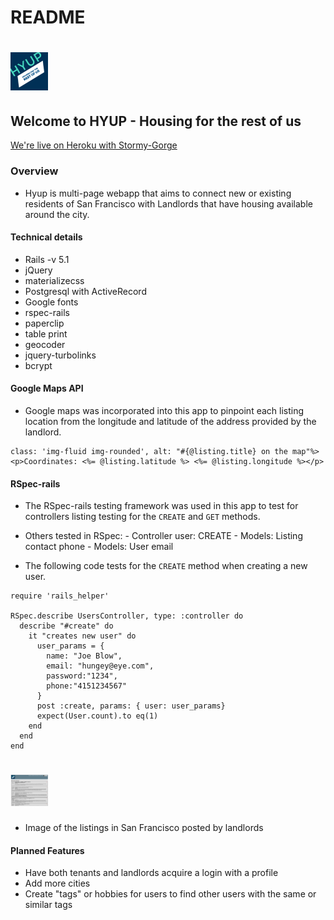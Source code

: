 # README

# <img src="/images/hyup.jpg" width="60">

## Welcome to HYUP - Housing for the rest of us

[We're live on Heroku with Stormy-Gorge](https://stormy-gorge-29733.herokuapp.com/)

### Overview
- Hyup is multi-page webapp that aims to connect new or existing residents of San Francisco with Landlords that have housing available around the city.


#### Technical details
* Rails -v 5.1
* jQuery
* materializecss
* Postgresql with ActiveRecord
* Google fonts
* rspec-rails
* paperclip
* table print
* geocoder
* jquery-turbolinks
* bcrypt




#### Google Maps API
- Google maps was incorporated into this app to pinpoint each listing location from the longitude and latitude of the address provided by the landlord.


```<%= image_tag "http://maps.googleapis.com/maps/api/staticmap?center=#{@listing.latitude},#{@listing.longitude}&markers=#{@listing.latitude},#{@listing.longitude}&zoom=15&size=250x250&key=AIzaSyA4BHW3txEdqfxzdTlPwaHsYRSZbfeIcd8",
class: 'img-fluid img-rounded', alt: "#{@listing.title} on the map"%>
<p>Coordinates: <%= @listing.latitude %> <%= @listing.longitude %></p>
```


#### RSpec-rails
- The RSpec-rails testing framework was used in this app to test for controllers listing testing for the `CREATE` and `GET` methods.
- Others tested in RSpec:
        - Controller user: CREATE
        - Models: Listing contact phone
        - Models: User email


- The following code tests for the `CREATE` method when creating a new user.

```
require 'rails_helper'

RSpec.describe UsersController, type: :controller do
  describe "#create" do
    it "creates new user" do
      user_params = {
        name: "Joe Blow",
        email: "hungey@eye.com",
        password:"1234",
        phone:"4151234567"
      }
      post :create, params: { user: user_params}
      expect(User.count).to eq(1)
    end
  end
end
```
# <img src="/images/listings.jpg" width="60">

- Image of the listings in San Francisco posted by landlords

#### Planned Features
- Have both tenants and landlords acquire a login with a profile
- Add more cities
- Create "tags" or hobbies for users to find other users with the same or similar tags
